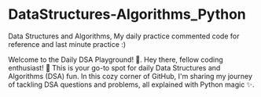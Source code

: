 # DataStructures-Algorithms_Python
Data Structures and Algorithms, My daily practice commented code for reference and last minute practice :)

Welcome to the Daily DSA Playground! 🚀.
Hey there, fellow coding enthusiast! 👋 This is your go-to spot for daily Data Structures and Algorithms (DSA) fun. In this cozy corner of GitHub, I'm sharing my journey of tackling DSA questions and problems, all explained with Python magic ✨.
